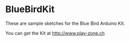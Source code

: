 # BlueBirdKit

These are sample sketches for the Blue Bird Arduino Kit.

You can get the Kit at http://www.play-zone.ch


